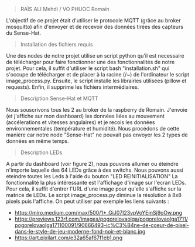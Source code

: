 > RAÏS ALI Mehdi /
> VO PHUOC Romain 

L'objectif de ce projet était d'utiliser le protocole MQTT (grâce au broker mosquitto) afin d'envoyer et de recevoir des données tirées des capteurs du Sense-Hat.

> Installation des fichiers requis 

Une des nodes de notre projet utilise un script python qu'il est necessaire de télécharger pour faire fonctionner une des fonctionnalités de notre projet.
Pour cela, il suffit d'utiliser le script bash "installation.sh" qui s'occupe de télécharger et de placer à la racine (/~) de l'ordinateur le script image_process.py.
Ensuite, le script installe les librairies utilisées (pillow et requests).
Enfin, il supprime les fichiers intermédiaires.

> Description Sense-Hat et MQTT

Nous souscrivons tous les 2 au broker de la raspberry de Romain. J'envoie (et j'affiche sur mon dashboard) les données liées au mouvement (accélerations et vitesses angulaires) et je recois les données environnementales (température et humidité). Nous procédons de cette manière car notre node "Sense-Hat" ne pouvait pas envoyer les 2 types de données en même temps.

> Description LEDs

A partir du dashboard (voir figure 2), nous pouvons allumer ou éteindre n'importe laquelle des 64 LEDs grâce à des switchs. 
Nous pouvons aussi eteindre toutes les Leds à l'aide du bouton "LED REINITIALISATION"
La fonctionnalité la plus intéressante est l'affichage d'image sur l'ecran LEDs.
Pour cela, il suffit d'entrer l'URL d'une image pour qu'elle s'affiche sur la matrice de LEDs. Le script image_process.py diminue la résolution à 8x8 pixels puis l'affiche. On peut utiliser par exemple les liens suivants : 
- https://miro.medium.com/max/500/1*_GiJ07I23vpVoYEmSj9oOw.png
- https://previews.123rf.com/images/pogorelovaolga/pogorelovaolga1711/pogorelovaolga171100091/90666493-ic%C3%B4ne-de-coeur-de-pixel-dans-le-style-de-jeu-moderne-fond-noir-et-blanc.jpg
- https://art.pixilart.com/e32a65af67f1eb1.png
